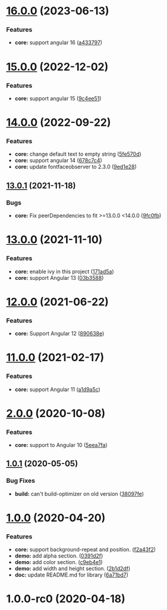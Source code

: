 # [16.0.0](https://github.com/MADCAZ/ngx-watermark/compare/15.0.0...16.0.0) (2023-06-13)


### Features

* **core:** support angular 16 ([a433797](https://github.com/MADCAZ/ngx-watermark/commit/a433797a3916345742d2fb5ef3f3c3e8eaadc3b5))



# [15.0.0](https://github.com/MADCAZ/ngx-watermark/compare/14.0.0...15.0.0) (2022-12-02)


### Features

* **core:** support angular 15 ([9c4ee51](https://github.com/MADCAZ/ngx-watermark/commit/9c4ee516823cc49595e15be6a413bd061310d35a))



# [14.0.0](https://github.com/MADCAZ/ngx-watermark/compare/13.0.1...14.0.0) (2022-09-22)


### Features

* **core:** change default text to empty string ([5fe570d](https://github.com/MADCAZ/ngx-watermark/commit/5fe570da0687655c6f2405020d145ff44207c046))
* **core:** support angular 14 ([678c7c4](https://github.com/MADCAZ/ngx-watermark/commit/678c7c4feafadc2bb06d3e2e4b1c46f3465b6c28))
* **core:** update fontfaceobserver to 2.3.0 ([9ed1e28](https://github.com/MADCAZ/ngx-watermark/commit/9ed1e285b2bd72acb3f8a5f4be5b87e9d15e190c))



## [13.0.1](https://github.com/MADCAZ/ngx-watermark/compare/13.0.0...13.0.1) (2021-11-18)
### Bugs

* **core:** Fix peerDependencies to fit >=13.0.0 <14.0.0 ([9fc0fb](https://github.com/MADCAZ/ngx-watermark/commit/e9fc0fb4a9d771155bf3220a131646688751f465))


# [13.0.0](https://github.com/MADCAZ/ngx-watermark/compare/12.0.0...13.0.0) (2021-11-10)


### Features

* **core:** enable ivy in this project ([171ad5a](https://github.com/MADCAZ/ngx-watermark/commit/171ad5a4e3a49302256f6370acef71a7210d8479))
* **core:** support Angular 13 ([03b3588](https://github.com/MADCAZ/ngx-watermark/commit/03b358817b01811ea37147a97aff8ad970b459e1))



# [12.0.0](https://github.com/MADCAZ/ngx-watermark/compare/11.0.0...12.0.0) (2021-06-22)


### Features

* **core:** Support Angular 12 ([890638e](https://github.com/MADCAZ/ngx-watermark/commit/890638e532fe3d824a3ac1074feee95c8e7b0433))



# [11.0.0](https://github.com/MADCAZ/ngx-watermark/compare/2.0.0...11.0.0) (2021-02-17)


### Features

* **core:** support Angular 11 ([a1d9a5c](https://github.com/MADCAZ/ngx-watermark/commit/a1d9a5c1415ad7676b2a99b1c49f099b0a748706))



# [2.0.0](https://github.com/MADCAZ/ngx-watermark/compare/1.0.1...2.0.0) (2020-10-08)


### Features

* **core:** support to Angular 10 ([5eea7fa](https://github.com/MADCAZ/ngx-watermark/commit/5eea7fa26910d2429fec9cba9a38fae50294f315))



## [1.0.1](https://github.com/MADCAZ/ngx-watermark/compare/1.0.0...1.0.1) (2020-05-05)


### Bug Fixes

* **build:** can't build-optimizer on old version ([38097fe](https://github.com/MADCAZ/ngx-watermark/commit/38097fe3651970a196ae941efb19d12fd3436971))



# [1.0.0](https://github.com/MADCAZ/ngx-watermark/compare/1.0.0-rc0...1.0.0) (2020-04-20)


### Features

* **core:** support background-repeat and position. ([f2a43f2](https://github.com/MADCAZ/ngx-watermark/commit/f2a43f27820657c7410cdd6269976a41fbd45ee5))
* **demo:** add alpha section. ([0391d2f](https://github.com/MADCAZ/ngx-watermark/commit/0391d2f494ad49cd90b81ee1d5ddaf53d1e98610))
* **demo:** add color section. ([c9eb4e1](https://github.com/MADCAZ/ngx-watermark/commit/c9eb4e1930d187245bde7c55e07d325985fe1275))
* **demo:** add width and height section. ([2b1d2df](https://github.com/MADCAZ/ngx-watermark/commit/2b1d2df7783745c2d4b22faf8f11a3d16b821e0b))
* **doc:** update README.md for library ([6a71bd7](https://github.com/MADCAZ/ngx-watermark/commit/6a71bd7686dad5e83fad1b5f95ebfd0929bf81bc))



# 1.0.0-rc0 (2020-04-18)



